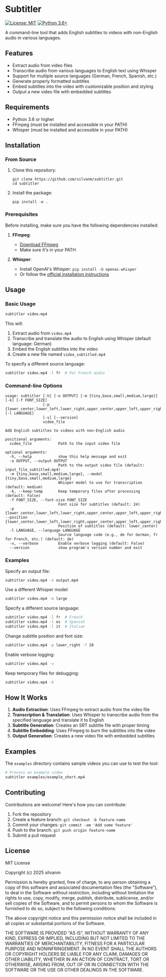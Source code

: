 # Subtitler

[![License: MIT](https://img.shields.io/badge/License-MIT-yellow.svg)](https://opensource.org/licenses/MIT)
[![Python 3.6+](https://img.shields.io/badge/python-3.6+-blue.svg)](https://www.python.org/downloads/)

A command-line tool that adds English subtitles to videos with non-English audio in various languages.

## Features

- Extract audio from video files
- Transcribe audio from various languages to English text using Whisper
- Support for multiple source languages (German, French, Spanish, etc.)
- Generate properly formatted subtitles
- Embed subtitles into the video with customizable position and styling
- Output a new video file with embedded subtitles

## Requirements

- Python 3.6 or higher
- FFmpeg (must be installed and accessible in your PATH)
- Whisper (must be installed and accessible in your PATH)

## Installation

### From Source

1. Clone this repository:
   ```
   git clone https://github.com/silvanm/subtitler.git
   cd subtitler
   ```

2. Install the package:
   ```
   pip install -e .
   ```

### Prerequisites

Before installing, make sure you have the following dependencies installed:

1. **FFmpeg**: 
   - [Download FFmpeg](https://ffmpeg.org/download.html)
   - Make sure it's in your PATH

2. **Whisper**:
   - Install OpenAI's Whisper: `pip install -U openai-whisper`
   - Or follow the [official installation instructions](https://github.com/openai/whisper#setup)

## Usage

### Basic Usage

```bash
subtitler video.mp4
```

This will:
1. Extract audio from `video.mp4`
2. Transcribe and translate the audio to English using Whisper (default language: German)
3. Embed the English subtitles into the video
4. Create a new file named `video_subtitled.mp4`

To specify a different source language:
```bash
subtitler video.mp4 -l fr  # For French audio
```

### Command-line Options

```
usage: subtitler [-h] [-o OUTPUT] [-m {tiny,base,small,medium,large}] [-k] [-f FONT_SIZE]
                 [-p {lower_center,lower_left,lower_right,upper_center,upper_left,upper_right}] [-l LANGUAGE]
                 [-v] [--version]
                 video_file

Add English subtitles to videos with non-English audio

positional arguments:
  video_file            Path to the input video file

optional arguments:
  -h, --help            show this help message and exit
  -o OUTPUT, --output OUTPUT
                        Path to the output video file (default: input_file_subtitled.mp4)
  -m {tiny,base,small,medium,large}, --model {tiny,base,small,medium,large}
                        Whisper model to use for transcription (default: medium)
  -k, --keep-temp       Keep temporary files after processing (default: False)
  -f FONT_SIZE, --font-size FONT_SIZE
                        Font size for subtitles (default: 24)
  -p {lower_center,lower_left,lower_right,upper_center,upper_left,upper_right}, --position {lower_center,lower_left,lower_right,upper_center,upper_left,upper_right}
                        Position of subtitles (default: lower_center)
  -l LANGUAGE, --language LANGUAGE
                        Source language code (e.g., de for German, fr for French, etc.) (default: de)
  -v, --verbose         Enable verbose logging (default: False)
  --version             show program's version number and exit
```

### Examples

Specify an output file:
```bash
subtitler video.mp4 -o output.mp4
```

Use a different Whisper model:
```bash
subtitler video.mp4 -m large
```

Specify a different source language:
```bash
subtitler video.mp4 -l fr  # French
subtitler video.mp4 -l es  # Spanish
subtitler video.mp4 -l it  # Italian
```

Change subtitle position and font size:
```bash
subtitler video.mp4 -p lower_right -f 28
```

Enable verbose logging:
```bash
subtitler video.mp4 -v
```

Keep temporary files for debugging:
```bash
subtitler video.mp4 -k
```

## How It Works

1. **Audio Extraction**: Uses FFmpeg to extract audio from the video file
2. **Transcription & Translation**: Uses Whisper to transcribe audio from the specified language and translate it to English
3. **Subtitle Generation**: Creates an SRT subtitle file with proper timing
4. **Subtitle Embedding**: Uses FFmpeg to burn the subtitles into the video
5. **Output Generation**: Creates a new video file with embedded subtitles

## Examples

The `examples` directory contains sample videos you can use to test the tool:

```bash
# Process an example video
subtitler examples/example_short.mp4
```

## Contributing

Contributions are welcome! Here's how you can contribute:

1. Fork the repository
2. Create a feature branch: `git checkout -b feature-name`
3. Commit your changes: `git commit -am 'Add some feature'`
4. Push to the branch: `git push origin feature-name`
5. Submit a pull request

## License

MIT License

Copyright (c) 2025 silvanm

Permission is hereby granted, free of charge, to any person obtaining a copy
of this software and associated documentation files (the "Software"), to deal
in the Software without restriction, including without limitation the rights
to use, copy, modify, merge, publish, distribute, sublicense, and/or sell
copies of the Software, and to permit persons to whom the Software is
furnished to do so, subject to the following conditions:

The above copyright notice and this permission notice shall be included in all
copies or substantial portions of the Software.

THE SOFTWARE IS PROVIDED "AS IS", WITHOUT WARRANTY OF ANY KIND, EXPRESS OR
IMPLIED, INCLUDING BUT NOT LIMITED TO THE WARRANTIES OF MERCHANTABILITY,
FITNESS FOR A PARTICULAR PURPOSE AND NONINFRINGEMENT. IN NO EVENT SHALL THE
AUTHORS OR COPYRIGHT HOLDERS BE LIABLE FOR ANY CLAIM, DAMAGES OR OTHER
LIABILITY, WHETHER IN AN ACTION OF CONTRACT, TORT OR OTHERWISE, ARISING FROM,
OUT OF OR IN CONNECTION WITH THE SOFTWARE OR THE USE OR OTHER DEALINGS IN THE
SOFTWARE.
